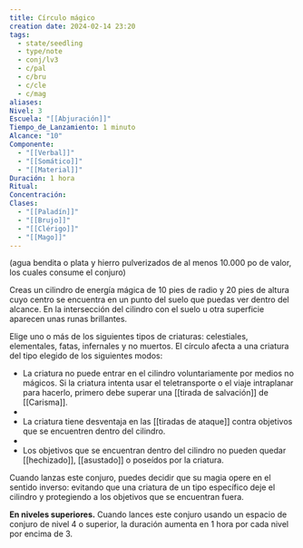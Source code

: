 ```yaml
---
title: Círculo mágico
creation date: 2024-02-14 23:20
tags:
  - state/seedling
  - type/note
  - conj/lv3
  - c/pal
  - c/bru
  - c/cle
  - c/mag
aliases: 
Nivel: 3
Escuela: "[[Abjuración]]"
Tiempo_de_Lanzamiento: 1 minuto
Alcance: "10"
Componente:
  - "[[Verbal]]"
  - "[[Somático]]"
  - "[[Material]]"
Duración: 1 hora
Ritual: 
Concentración: 
Clases:
  - "[[Paladín]]"
  - "[[Brujo]]"
  - "[[Clérigo]]"
  - "[[Mago]]"
---
```

(agua bendita o plata y hierro pulverizados de al menos 10.000 po de valor, los cuales consume el conjuro)

Creas un cilindro de energía mágica de 10 pies de radio y 20 pies de altura cuyo centro se encuentra en un punto del suelo que puedas ver dentro del alcance. En la intersección del cilindro con el suelo u otra superficie aparecen unas runas brillantes.

Elige uno o más de los siguientes tipos de criaturas: celestiales, elementales, fatas, infernales y no muertos. El círculo afecta a una criatura del tipo elegido de los siguientes modos:

- La criatura no puede entrar en el cilindro voluntariamente por medios no mágicos. Si la criatura intenta usar el teletransporte o el viaje intraplanar para hacerlo, primero debe superar una [[tirada de salvación]] de [[Carisma]].
- 
- La criatura tiene desventaja en las [[tiradas de ataque]] contra objetivos que se encuentren dentro del cilindro.
- 
- Los objetivos que se encuentran dentro del cilindro no pueden quedar [[hechizado]], [[asustado]] o poseídos por la criatura.

Cuando lanzas este conjuro, puedes decidir que su magia opere en el sentido inverso: evitando que una criatura de un tipo específico deje el cilindro y protegiendo a los objetivos que se encuentran fuera.

**En niveles superiores.** Cuando lances este conjuro usando un espacio de conjuro de nivel 4 o superior, la duración aumenta en 1 hora por cada nivel por encima de 3.
